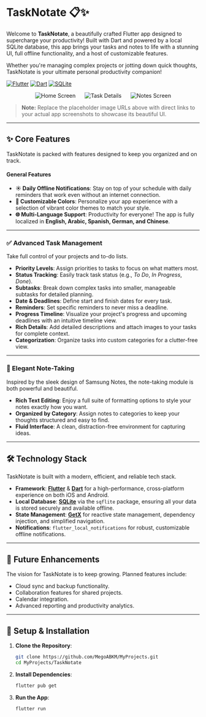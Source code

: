 # TaskNotate 📋✨

Welcome to **TaskNotate**, a beautifully crafted Flutter app designed to supercharge your productivity! Built with Dart and powered by a local SQLite database, this app brings your tasks and notes to life with a stunning UI, full offline functionality, and a host of customizable features.

Whether you're managing complex projects or jotting down quick thoughts, TaskNotate is your ultimate personal productivity companion!

[![Flutter](https://img.shields.io/badge/Flutter-3.x-blue?style=for-the-badge&logo=flutter)](https://flutter.dev)
[![Dart](https://img.shields.io/badge/Dart-2.x-0175C2?style=for-the-badge&logo=dart)](https://dart.dev)
[![SQLite](https://img.shields.io/badge/SQLite-003B57?style=for-the-badge&logo=sqlite&logoColor=white)](https://www.sqlite.org/index.html)

<p align="center">
  <img src="https://via.placeholder.com/250x500.png?text=Home+Screen" alt="Home Screen" hspace="10">
  <img src="https://via.placeholder.com/250x500.png?text=Task+Details" alt="Task Details" hspace="10">
  <img src="https://via.placeholder.com/250x500.png?text=Notes+Screen" alt="Notes Screen" hspace="10">
</p>

> **Note:** Replace the placeholder image URLs above with direct links to your actual app screenshots to showcase its beautiful UI.

---

## ✨ Core Features

TaskNotate is packed with features designed to keep you organized and on track.

#### General Features
*   **☀️ Daily Offline Notifications**: Stay on top of your schedule with daily reminders that work even without an internet connection.
*   **🎨 Customizable Colors**: Personalize your app experience with a selection of vibrant color themes to match your style.
*   **🌐 Multi-Language Support**: Productivity for everyone! The app is fully localized in **English, Arabic, Spanish, German, and Chinese**.

---

### ✅ Advanced Task Management

Take full control of your projects and to-do lists.

*   **Priority Levels**: Assign priorities to tasks to focus on what matters most.
*   **Status Tracking**: Easily track task status (e.g., *To Do*, *In Progress*, *Done*).
*   **Subtasks**: Break down complex tasks into smaller, manageable subtasks for detailed planning.
*   **Date & Deadlines**: Define start and finish dates for every task.
*   **Reminders**: Set specific reminders to never miss a deadline.
*   **Progress Timeline**: Visualize your project's progress and upcoming deadlines with an intuitive timeline view.
*   **Rich Details**: Add detailed descriptions and attach images to your tasks for complete context.
*   **Categorization**: Organize tasks into custom categories for a clutter-free view.

---

### 📝 Elegant Note-Taking

Inspired by the sleek design of Samsung Notes, the note-taking module is both powerful and beautiful.

*   **Rich Text Editing**: Enjoy a full suite of formatting options to style your notes exactly how you want.
*   **Organized by Category**: Assign notes to categories to keep your thoughts structured and easy to find.
*   **Fluid Interface**: A clean, distraction-free environment for capturing ideas.

---

## 🛠️ Technology Stack

TaskNotate is built with a modern, efficient, and reliable tech stack.

*   **Framework**: **[Flutter](https://flutter.dev/)** & **[Dart](https://dart.dev/)** for a high-performance, cross-platform experience on both iOS and Android.
*   **Local Database**: **[SQLite](https://www.sqlite.org/index.html)** via the `sqflite` package, ensuring all your data is stored securely and available offline.
*   **State Management**: **[GetX](https://pub.dev/packages/get)** for reactive state management, dependency injection, and simplified navigation.
*   **Notifications**: `flutter_local_notifications` for robust, customizable offline notifications.

---

## 🚀 Future Enhancements

The vision for TaskNotate is to keep growing. Planned features include:
*   Cloud sync and backup functionality.
*   Collaboration features for shared projects.
*   Calendar integration.
*   Advanced reporting and productivity analytics.

---

## 🔧 Setup & Installation

1.  **Clone the Repository**:
    ```bash
    git clone https://github.com/MegoABKM/MyProjects.git
    cd MyProjects/TaskNotate
    ```
2.  **Install Dependencies**:
    ```bash
    flutter pub get
    ```
3.  **Run the App**:
    ```bash
    flutter run
    ```
